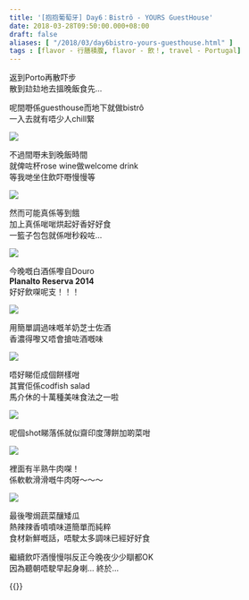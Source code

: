 ```yaml
---
title: '[抱抱葡萄牙] Day6：Bistrô - YOURS GuestHouse'
date: 2018-03-28T09:50:00.000+08:00
draft: false
aliases: [ "/2018/03/day6bistro-yours-guesthouse.html" ]
tags : [flavor - 行膳積腹, flavor - 飲！, travel - Portugal]
---
```


返到Porto再散吓步  
散到攰攰地去搵晚飯食先...  
  
呢間嘢係guesthouse而地下就做bistrô  
一入去就有唔少人chill緊  

![](/images/portugal6h1.jpg)

不過間嘢未到晚飯時間  
就俾咗杯rose wine做welcome drink  
等我哋坐住飲吓嘢慢慢等  

![](/images/portugal6h2.jpg)

然而可能真係等到餓  
加上真係啱啱烘起好香好好食  
一籃子包包就係咁秒殺咗...  

![](/images/portugal6h3.jpg)

今晚嘅白酒係嚟自Douro  
**Planalto Reserva 2014**  
好好飲㗎呢支！！！  

![](/images/portugal6h4.jpg)

用簡單調過味嘅羊奶芝士佐酒  
香濃得嚟又唔會搶咗酒嘅味  

![](/images/portugal6h.jpg)

唔好睇佢成個餅樣咁  
其實佢係codfish salad  
馬介休的十萬種美味食法之一啦  

![](/images/portugal6h5.jpg)

呢個shot睇落係就似齋印度薄餅加啲菜咁  

![](/images/portugal6h6.jpg)

裡面有半熟牛肉㗎！  
係軟軟滑滑嘅牛肉呀～～～  

![](/images/portugal6h7.jpg)

最後嚟焗蔬菜釀矮瓜  
熱辣辣香噴噴味道簡單而純粹  
食材新鮮嘅話，唔駛太多調味已經好好食  
  
  
繼續飲吓酒慢慢唞反正今晚夜少少瞓都OK  
因為聽朝唔駛早起身喇... 終於...  
  

{{<portugal>}}  
